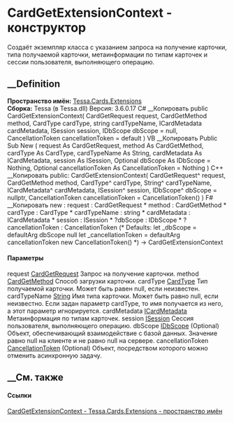 # CardGetExtensionContext - конструктор
Создаёт экземпляр класса с указанием запроса на получение карточки, типа
получаемой карточки, метаинформации по типам карточек и сессии пользователя,
выполняющего операцию.
## __Definition
 **Пространство имён:** [Tessa.Cards.Extensions](N_Tessa_Cards_Extensions.htm)  
 **Сборка:** Tessa (в Tessa.dll) Версия: 3.6.0.17
C# __Копировать
     public CardGetExtensionContext(
    	CardGetRequest request,
    	CardGetMethod method,
    	CardType cardType,
    	string cardTypeName,
    	ICardMetadata cardMetadata,
    	ISession session,
    	IDbScope dbScope = null,
    	CancellationToken cancellationToken = default
    )
VB __Копировать
     Public Sub New ( 
    	request As CardGetRequest,
    	method As CardGetMethod,
    	cardType As CardType,
    	cardTypeName As String,
    	cardMetadata As ICardMetadata,
    	session As ISession,
    	Optional dbScope As IDbScope = Nothing,
    	Optional cancellationToken As CancellationToken = Nothing
    )
C++ __Копировать
     public:
    CardGetExtensionContext(
    	CardGetRequest^ request, 
    	CardGetMethod method, 
    	CardType^ cardType, 
    	String^ cardTypeName, 
    	ICardMetadata^ cardMetadata, 
    	ISession^ session, 
    	IDbScope^ dbScope = nullptr, 
    	CancellationToken cancellationToken = CancellationToken()
    )
F# __Копировать
     new : 
            request : CardGetRequest * 
            method : CardGetMethod * 
            cardType : CardType * 
            cardTypeName : string * 
            cardMetadata : ICardMetadata * 
            session : ISession * 
            ?dbScope : IDbScope * 
            ?cancellationToken : CancellationToken 
    (* Defaults:
            let _dbScope = defaultArg dbScope null
            let _cancellationToken = defaultArg cancellationToken new CancellationToken()
    *)
    -> CardGetExtensionContext
#### Параметры
request [CardGetRequest](T_Tessa_Cards_CardGetRequest.htm)
    Запрос на получение карточки.
method [CardGetMethod](T_Tessa_Cards_CardGetMethod.htm)
    Способ загрузки карточки.
cardType [CardType](T_Tessa_Cards_CardType.htm)
    Тип получаемой карточки. Может быть равен null, если неизвестен.
cardTypeName [String](https://learn.microsoft.com/dotnet/api/system.string)
     Имя типа карточки. Может быть равно null, если неизвестно. Если задан параметр cardType, то имя получается из него, а этот параметр игнорируется. 
cardMetadata [ICardMetadata](T_Tessa_Cards_ICardMetadata.htm)
    Метаинформация по типам карточек.
session [ISession](T_Tessa_Platform_Runtime_ISession.htm)
    Сессия пользователя, выполняющего операцию.
dbScope [IDbScope](T_Tessa_Platform_Data_IDbScope.htm) (Optional)
     Объект, обеспечивающий взаимодействие с базой данных. Значение равно null на клиенте и не равно null на сервере. 
cancellationToken
[CancellationToken](https://learn.microsoft.com/dotnet/api/system.threading.cancellationtoken)
(Optional)
    Объект, посредством которого можно отменить асинхронную задачу.
##  __См. также
#### Ссылки
[CardGetExtensionContext -
](T_Tessa_Cards_Extensions_CardGetExtensionContext.htm)
[Tessa.Cards.Extensions - пространство имён](N_Tessa_Cards_Extensions.htm)
